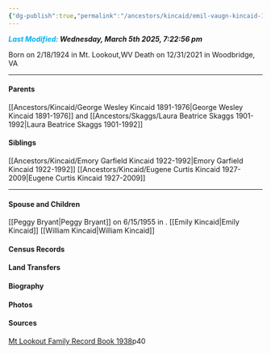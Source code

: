 ```yaml
---
{"dg-publish":true,"permalink":"/ancestors/kincaid/emil-vaugn-kincaid-1924-2021/","tags":["Emil-Kincaid"]}
---
```


***<font color="#00b0f0">Last Modified:</font> Wednesday, March 5th 2025, 7:22:56 pm***

Born on  2/18/1924 in Mt. Lookout,WV
Death on 12/31/2021 in Woodbridge, VA

---
#### Parents

[[Ancestors/Kincaid/George Wesley Kincaid 1891-1976\|George Wesley Kincaid 1891-1976]] and [[Ancestors/Skaggs/Laura Beatrice Skaggs 1901-1992\|Laura Beatrice Skaggs 1901-1992]]
#### Siblings
[[Ancestors/Kincaid/Emory Garfield Kincaid 1922-1992\|Emory Garfield Kincaid 1922-1992]]
[[Ancestors/Kincaid/Eugene Curtis Kincaid 1927-2009\|Eugene Curtis Kincaid 1927-2009]]

---
#### Spouse and Children
[[Peggy Bryant\|Peggy Bryant]]  on 6/15/1955 in <!-- link to place -->.
[[Emily Kincaid\|Emily Kincaid]]
[[William Kincaid\|William Kincaid]]

#### Census Records

#### Land Transfers

#### Biography

#### Photos

#### Sources
[Mt Lookout Family Record Book 1938](https://drive.google.com/file/d/0B0oZv34v0ajXQXdIRFhULU0ySWM/view?usp=drive_link&resourcekey=0-q6z_POF66AcZ3lzhcsSGVA)p40
